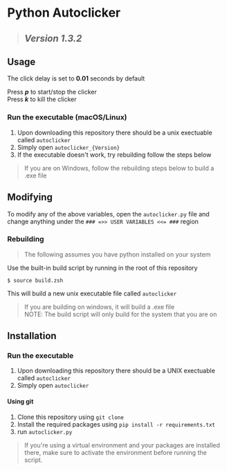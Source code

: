 Python Autoclicker
==================
> ## ***Version 1.3.2***

Usage
-----------------
The click delay is set to **0.01** seconds by default

Press ***p*** to start/stop the clicker  
Press ***k*** to kill the clicker
### Run the executable (macOS/Linux)
1. Upon downloading this repository there should be a unix exectuable called `autoclicker`
2. Simply open `autoclicker_{Version}`
3. If the executable doesn't work, try rebuilding follow the steps below
> If you are on Windows, follow the rebuilding steps below to build a .exe file


Modifying
-----------------
To modify any of the above variables, open the `autoclicker.py` file and change anything under the `### =>> USER VARIABLES <<= ###` region

### Rebuilding
> The following assumes you have python installed on your system

Use the built-in build script by running in the root of this repository
``` shell
$ source build.zsh
```
This will build a new unix executable file called `autoclicker`
> If you are building on windows, it will build a .exe file  
> NOTE: The build script will only build for the system that you are on


Installation
-----------------
### Run the executable
1. Upon downloading this repository there should be a UNIX exectuable called `autoclicker`
2. Simply open `autoclicker`

#### Using git
1. Clone this repository using `git clone`
2. Install the required packages using `pip install -r requirements.txt`
3. run `autoclicker.py`
> If you're using a virtual environment and your packages are installed there, make sure to activate the environment before running the script.
